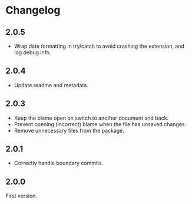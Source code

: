 # Changelog

## 2.0.5

- Wrap date formatting in try/catch to avoid crashing the extension, and log debug info.

## 2.0.4

- Update readme and metadata.

## 2.0.3

- Keep the blame open on switch to another document and back.
- Prevent opening (incorrect) blame when the file has unsaved changes.
- Remove unnecessary files from the package.

## 2.0.1

- Correctly handle boundary commits.

## 2.0.0

First version.
